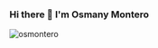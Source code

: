 ### Hi there 👋 I'm Osmany Montero

<p> <img src="https://github-readme-stats.vercel.app/api?username=osmontero&count_private=true&show_icons=true" alt="osmontero" /> </p>
